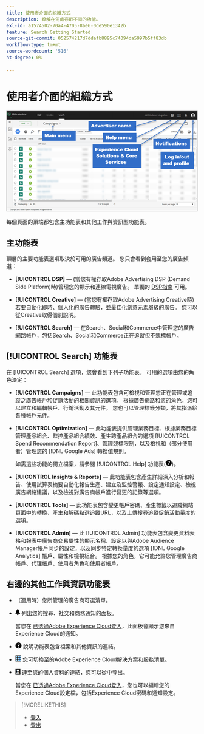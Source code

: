 ```yaml
---
title: 使用者介面的組織方式
description: 瞭解在何處存取不同的功能。
exl-id: a1574502-70a4-4705-8ae6-0de590e1342b
feature: Search Getting Started
source-git-commit: 052574217d7ddafb8895c74094da5997b5ff83db
workflow-type: tm+mt
source-wordcount: '516'
ht-degree: 0%

---
```


# 使用者介面的組織方式

![使用者介面](/help/search-social-commerce/assets/ui.png "使用者介面")

每個頁面的頂端都包含主功能表和其他工作與資訊型功能表。

## 主功能表

頂層的主要功能表選項取決於可用的廣告頻道。 您只會看到套用至您的廣告頻道：

* **[!UICONTROL DSP]** — (當您有權存取Adobe Advertising DSP (Demand Side Platform)時)管理您的顯示和連線電視廣告。 單獨的 [DSP指南](https://experienceleague.adobe.com/docs/advertising/dsp/home.html) 可用。

* **[!UICONTROL Creative]** — (當您有權存取Adobe Advertising Creative時)若要自動化即時、個人化的廣告體驗，並最佳化創意元素層級的廣告。 您可以從Creative取得個別說明。

* **[!UICONTROL Search]**  — 在Search、Social和Commerce中管理您的廣告網路帳戶，包括Search、Social和Commerce正在追蹤但不競標帳戶。

## [!UICONTROL Search] 功能表

在 [!UICONTROL Search] 選項，您會看到下列子功能表。 可用的選項由您的角色決定：

* **[!UICONTROL Campaigns]**  — 此功能表包含可檢視和管理您正在管理或追蹤之廣告帳戶和促銷活動的相關資訊的選項。 根據廣告網路和您的角色，您可以建立和編輯帳戶、行銷活動及其元件。 您也可以管理標籤分類，將其指派給各種帳戶元件。

* **[!UICONTROL Optimization]**  — 此功能表提供管理業務目標、根據業務目標管理產品組合、監控產品組合績效、產生跨產品組合的選項 [!UICONTROL Spend Recommendation Report]、管理競標限制，以及檢視和（部分使用者）管理您的 [!DNL Google Ads] 轉換值規則。

  如需這些功能的獨立檔案，請參閱 [!UICONTROL Help] 功能表(![說明功能表](/help/search-social-commerce/assets/help-main-menu.png "說明功能表"))。

* **[!UICONTROL Insights & Reports]**  — 此功能表包含產生詳細深入分析和報告、使用試算表摘要自動化報告生產、建立及監控警報、設定通知設定、檢視廣告網路建議，以及檢視對廣告商帳戶進行變更的記錄等選項。

* **[!UICONTROL Tools]**  — 此功能表包含變更帳戶密碼、產生標籤以追蹤網站頁面中的轉換、產生和解碼點選追蹤URL，以及上傳搜尋追蹤促銷活動量度的選項。

* **[!UICONTROL Admin]**  — 此 [!UICONTROL Admin] 功能表包含變更資料表格和報表中廣告商交易屬性的顯示名稱、設定以與Adobe Audience Manager帳戶同步的設定，以及同步特定轉換量度的選項 [!DNL Google Analytics] 帳戶、屬性和檢視組合。 根據您的角色，它可能允許您管理廣告商帳戶、代理帳戶、使用者角色和使用者帳戶。

## 右邊的其他工作與資訊功能表

* （適用時）您所管理的廣告商可選清單。

* ![警示通知](/help/search-social-commerce/assets/notifications-panel.png "警示通知") 列出您的搜尋、社交和商務通知的面板。

  當您在 [已透過Adobe Experience Cloud登入](log-in.md)，此面板會顯示您來自Experience Cloud的通知。

* ![說明功能表](/help/search-social-commerce/assets/help-main-menu.png "說明功能表") 說明功能表包含檔案和其他資訊的連結。

* ![解決方案切換器](/help/search-social-commerce/assets/menu-icon.png "解決方案切換器") 您可切換至的Adobe Experience Cloud解決方案和服務清單。

* ![使用者設定檔](/help/search-social-commerce/assets/user-profile.png "使用者設定檔") 連至您的個人資料的連結，您可以從中登出。

  當您在 [已透過Adobe Experience Cloud登入](log-in.md)，您也可以編輯您的Experience Cloud設定檔，包括Experience Cloud密碼和通知設定。

>[!MORELIKETHIS]
>
>* [登入](log-in.md)
>* [登出](log-out.md)
